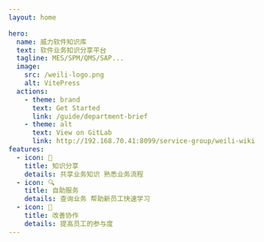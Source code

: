 ```yaml
---
layout: home

hero:
  name: 威力软件知识库
  text: 软件业务知识分享平台
  tagline: MES/SPM/QMS/SAP...
  image:
    src: /weili-logo.png
    alt: VitePress
  actions:
    - theme: brand
      text: Get Started
      link: /guide/department-brief
    - theme: alt
      text: View on GitLab
      link: http://192.168.70.41:8099/service-group/weili-wiki
features:
  - icon: 📖
    title: 知识分享
    details: 共享业务知识 熟悉业务流程
  - icon: 🔍
    title: 自助服务
    details: 查询业务 帮助新员工快速学习
  - icon: 🎯
    title: 改善协作
    details: 提高员工的参与度
---
```

